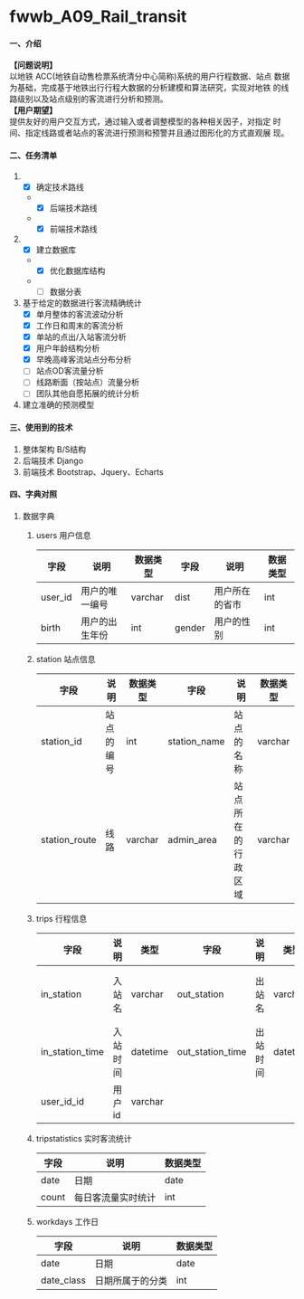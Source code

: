 # fwwb_A09_Rail_transit

#### 一、介绍
**【问题说明】**     
以地铁 ACC(地铁自动售检票系统清分中心简称)系统的用户行程数据、站点 数据为基础，完成基于地铁出行行程大数据的分析建模和算法研究，实现对地铁 的线路级别以及站点级别的客流进行分析和预测。  
**【用户期望】**     
提供友好的用户交互方式，通过输入或者调整模型的各种相关因子，对指定 时间、指定线路或者站点的客流进行预测和预警并且通过图形化的方式直观展 现。

#### 二、任务清单

1. - [x] 确定技术路线   
   - - [x] 后端技术路线
   - - [x] 前端技术路线
2. - [x] 建立数据库
   - - [x] 优化数据库结构
   - - [ ] 数据分表
3. 基于给定的数据进行客流精确统计
    - [x] 单月整体的客流波动分析
    - [x] 工作日和周末的客流分析
    - [x] 单站的点出/入站客流分析
    - [x] 用户年龄结构分析
    - [x] 早晚高峰客流站点分布分析
    - [ ] 站点OD客流量分析
    - [ ] 线路断面（按站点）流量分析
    - [ ] 团队其他自愿拓展的统计分析
4. 建立准确的预测模型
#### 三、使用到的技术
1. 整体架构
B/S结构
2. 后端技术
Django
3. 前端技术
Bootstrap、Jquery、Echarts

#### 四、字典对照

1. 数据字典

   1. users 用户信息

      | 字段    | 说明           | 数据类型 | 字段   | 说明           | 数据类型 |
      | ------- | -------------- | -------- | ------ | -------------- | -------- |
      | user_id | 用户的唯一编号 | varchar  | dist   | 用户所在的省市 | int      |
      | birth   | 用户的出生年份 | int      | gender | 用户的性别     | int      |

   2. station 站点信息

      | 字段          | 说明       | 数据类型 | 字段         | 说明               | 数据类型 |
      | ------------- | ---------- | -------- | ------------ | ------------------ | -------- |
      | station_id    | 站点的编号 | int      | station_name | 站点的名称         | varchar  |
      | station_route | 线路       | varchar  | admin_area   | 站点所在的行政区域 | varchar  |

   3. trips 行程信息

      | 字段            | 说明     | 类型     | 字段             | 说明     | 类型     | 字段    | 说明     | 类型   |
      | --------------- | -------- | -------- | ---------------- | -------- | -------- | ------- | -------- | :----- |
      | in_station      | 入站名   | varchar  | out_station      | 出站名   | varchar  | channel | 购票渠道 | int    |
      | in_station_time | 入站时间 | datetime | out_station_time | 出站时间 | datetime | price   | 票价     | double |
      | user_id_id      | 用户id   | varchar  |                  |          |          |         |          |        |

   4. tripstatistics 实时客流统计

      | 字段  | 说明               | 数据类型 |
      | ----- | ------------------ | -------- |
      | date  | 日期               | date     |
      | count | 每日客流量实时统计 | int      |

   5. workdays 工作日

      | 字段       | 说明             | 数据类型 |
      | ---------- | ---------------- | -------- |
      | date       | 日期             | date     |
      | date_class | 日期所属于的分类 | int      |

      

